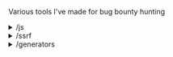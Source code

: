 Various tools I've made for bug bounty hunting

<details>
<summary>/js</summary>
<ul>
  <li>beautify-js.py: `python3 beautify-js.py --infile [file with a ton of URLS in it] --outdir [where to save the beautified results]`</li>
</ul>
</details>

<details>
<summary>/ssrf</summary>
<ul>
  <li>sentry-scraping-ssrf.py: python3 sentry-scraping-ssrf.py --infile [file with a ton of URLS in it] --payload [a malicious callback link (burp collab?) --threads [x]</li>
</ul>
</details>

<details>
<summary>/generators</summary>
<ul>
  <li>wayback-words.py: python3 wayback-words.py --infile [file with a ton of URLs in it] --outfile [where to save the generated list] --exclusions [extensions to exclude (ie: .png .jpg)]</li>
</ul>
</details>
